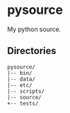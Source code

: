 # pysource
My python source.

## Directories

```
pysource/
|-- bin/
|-- data/
|-- etc/
|-- scripts/
|-- source/
+-- tests/
```
